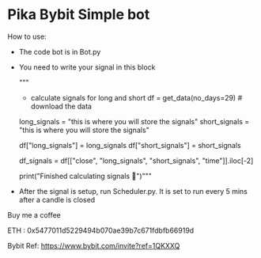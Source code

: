 # Pika Bybit Simple bot



How to use:

- The code bot is in Bot.py
- You need to write your signal in this block


   """
    - calculate signals for long and short
    df = get_data(no_days=29)  # download the data

    long_signals = "this is where you will store the signals"
    short_signals = "this is where you will store the signals"

    df["long_signals"] = long_signals
    df["short_signals"] = short_signals

    df_signals = df[["close", "long_signals", "short_signals", "time"]].iloc[-2]

    print("Finished calculating signals 🚀")"""



- After the signal is setup, run Scheduler.py. It is set to run every 5 mins after a candle is closed






Buy me a coffee

ETH : 0x5477011d5229494b070ae39b7c671fdbfb66919d

Bybit Ref: https://www.bybit.com/invite?ref=1QKXXQ
